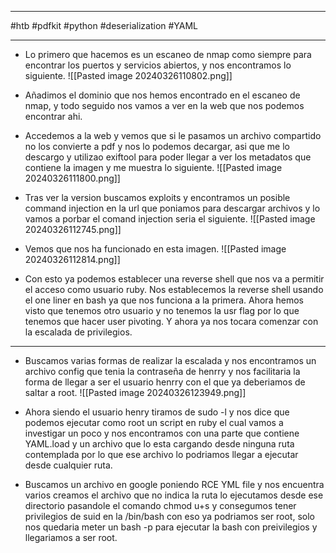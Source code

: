--------------
#htb #pdfkit #python #deserialization #YAML

-----------


- Lo primero que hacemos es un escaneo de nmap como siempre para encontrar los puertos y servicios abiertos, y nos encontramos lo siguiente.
![[Pasted image 20240326110802.png]]

- Añadimos el dominio que nos hemos encontrado en el escaneo de nmap, y todo seguido nos vamos a ver en la web que nos podemos encontrar ahi.

- Accedemos a la web y vemos que si le pasamos un archivo compartido no los convierte a pdf y nos lo podemos decargar, asi que me lo descargo y utilizao exiftool para poder llegar a ver los metadatos que contiene la imagen y me muestra lo siguiente.
![[Pasted image 20240326111800.png]]
- Tras ver la version buscamos exploits y encontramos un posible command injection en la url que poniamos para descargar archivos y lo vamos a porbar el comand injection seria el siguiente.
![[Pasted image 20240326112745.png]]

- Vemos que nos ha funcionado en esta imagen.
![[Pasted image 20240326112814.png]]

- Con esto ya podemos establecer una reverse shell que nos va a permitir el acceso como usuario ruby. Nos establecemos la reverse shell usando el one liner en bash ya que nos funciona a la primera. Ahora hemos visto que tenemos otro usuario y no tenemos la usr flag por lo que tenemos que hacer user pivoting. Y ahora ya nos tocara comenzar con la escalada de privilegios.

--------------------


- Buscamos varias formas de realizar la escalada y nos encontramos un archivo config que tenia la contraseña de henrry y nos facilitaria la forma de llegar a ser el usuario henrry con el que ya deberiamos de saltar a root.
![[Pasted image 20240326123949.png]]

- Ahora siendo el usuario henry tiramos de sudo -l y nos dice que podemos ejecutar como root un script en ruby el cual vamos a investigar un poco y nos encontramos con una parte que contiene YAML.load y un archivo que lo esta cargando desde ninguna ruta contemplada por lo que ese archivo lo podriamos llegar a ejecutar desde cualquier ruta.

- Buscamos un archivo en google poniendo RCE YML file y nos encuentra varios creamos el archivo que no indica la ruta lo ejecutamos desde ese directorio pasandole el comando chmod u+s y consegumos tener privilegios de suid en la /bin/bash con eso ya podriamos ser root, solo nos quedaria meter un bash -p para ejecutar la bash con preivilegios y llegariamos a ser root.